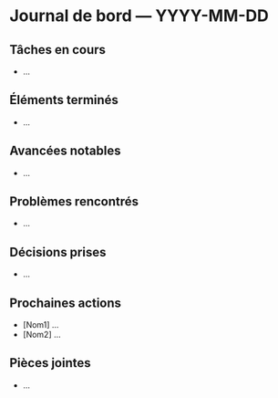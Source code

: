 ﻿# Journal de bord — YYYY-MM-DD

## Tâches en cours
- ...

## Éléments terminés
- ...

## Avancées notables
- ...

## Problèmes rencontrés
- ...

## Décisions prises
- ...

## Prochaines actions
- [Nom1] ...
- [Nom2] ...

## Pièces jointes
- ...
